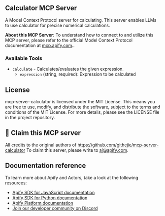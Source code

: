 ## Calculator MCP Server

A Model Context Protocol server for calculating. This server enables LLMs to use calculator for precise numerical calculations.

**About this MCP Server:** To understand how to connect to and utilize this MCP server, please refer to the official Model Context Protocol documentation at [mcp.apify.com](https://mcp.apify.com)..

### Available Tools

- `calculate` - Calculates/evaluates the given expression.
  - `expression` (string, required): Expression to be calculated

## License

mcp-server-calculator is licensed under the MIT License. This means you are free to use, modify, and distribute the software, subject to the terms and conditions of the MIT License. For more details, please see the LICENSE file in the project repository.

## 🚩 Claim this MCP server

All credits to the original authors of <https://github.com/githejie/mcp-server-calculator>
To claim this server, please write to [ai@apify.com](mailto:ai@apify.com).

## Documentation reference

To learn more about Apify and Actors, take a look at the following resources:

- [Apify SDK for JavaScript documentation](https://docs.apify.com/sdk/js)
- [Apify SDK for Python documentation](https://docs.apify.com/sdk/python)
- [Apify Platform documentation](https://docs.apify.com/platform)
- [Join our developer community on Discord](https://discord.com/invite/jyEM2PRvMU)

